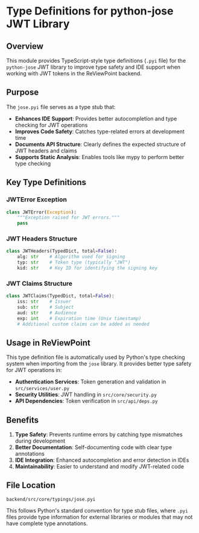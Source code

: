 # Type Definitions for python-jose JWT Library

## Overview

This module provides TypeScript-style type definitions (`.pyi` file) for the `python-jose` JWT library to improve type safety and IDE support when working with JWT tokens in the ReViewPoint backend.

## Purpose

The `jose.pyi` file serves as a type stub that:

- **Enhances IDE Support**: Provides better autocompletion and type checking for JWT operations
- **Improves Code Safety**: Catches type-related errors at development time
- **Documents API Structure**: Clearly defines the expected structure of JWT headers and claims
- **Supports Static Analysis**: Enables tools like mypy to perform better type checking

## Key Type Definitions

### JWTError Exception
```python
class JWTError(Exception):
    """Exception raised for JWT errors."""
    pass
```

### JWT Headers Structure
```python
class JWTHeaders(TypedDict, total=False):
    alg: str    # Algorithm used for signing
    typ: str    # Token type (typically "JWT")
    kid: str    # Key ID for identifying the signing key
```

### JWT Claims Structure
```python
class JWTClaims(TypedDict, total=False):
    iss: str    # Issuer
    sub: str    # Subject
    aud: str    # Audience
    exp: int    # Expiration time (Unix timestamp)
    # Additional custom claims can be added as needed
```

## Usage in ReViewPoint

This type definition file is automatically used by Python's type checking system when importing from the `jose` library. It provides better type safety for JWT operations in:

- **Authentication Services**: Token generation and validation in `src/services/user.py`
- **Security Utilities**: JWT handling in `src/core/security.py`
- **API Dependencies**: Token verification in `src/api/deps.py`

## Benefits

1. **Type Safety**: Prevents runtime errors by catching type mismatches during development
2. **Better Documentation**: Self-documenting code with clear type annotations
3. **IDE Integration**: Enhanced autocompletion and error detection in IDEs
4. **Maintainability**: Easier to understand and modify JWT-related code

## File Location

```
backend/src/core/typings/jose.pyi
```

This follows Python's standard convention for type stub files, where `.pyi` files provide type information for external libraries or modules that may not have complete type annotations.
